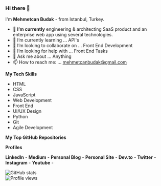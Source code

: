 ### Hi there 👋


I'm **Mehmetcan Budak** - from Istanbul, Turkey.

- 🔭 **I’m currently** engineering & architecting SaaS product and an enterprise web app using several technologies.
- 🌱 I’m currently learning ... API's
- 👯 I’m looking to collaborate on ... Front End Development
- 🤔 I’m looking for help with ... Front End Tasks
- 💬 Ask me about ... Anything
- 📫 How to reach me: ... mehmetcanbudak@gmail.com


**My Tech Skills** 
- HTML
- CSS
- JavaScript
- Web Development
- Front End
- UI/UX Design
- Python
- Git
- Agile Development


**My Top GitHub Repositories**


**Profiles**

**LinkedIn** - 
**Medium** - 
**Personal Blog** - 
**Personal Site** - 
**Dev.to** - 
**Twitter** - 
**Instagram** - 
**Youtube** - 

![GitHub stats](https://github-readme-stats.vercel.app/api?username=mehmetcanbudak&show_icons=true)  
![Profile views](https://gpvc.arturio.dev/mehmetcanbudak)
